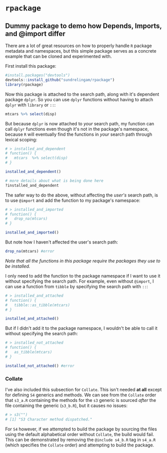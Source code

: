 # `rpackage`
## Dummy package to demo how Depends, Imports, and @import differ

There are a lot of great resources on how to properly handle `R` package metadata and namespaces, but this simple package serves as a concrete example that can be cloned and experimented with.

First install this package:
```r
#install.packages("devtools")
devtools::install_github("sundrelingam/rpackage")
library(rpackage)
```

Now this package is attached to the search path, along with it's dependent package `dplyr`. So you can use `dplyr` functions without having to attach `dplyr` with `library` or `::`:
```r
mtcars %>% select(disp)
```

But because `dplyr` is now attached to *your* search path, my function can call `dplyr` functions even though it's not in the package's namespace, because `R` will eventually find the functions in *your* search path through lexical scoping:
```r
# > installed_and_dependent
# function() {
#   mtcars  %>% select(disp)
# }

installed_and_dependent()

# more details about what is being done here
?installed_and_dependent
```

The safer way to do the above, without affecting the *user's* search path, is to use `@import` and add the function to my package's namespace:
```r
# > installed_and_imported
# function() {
#   drop_na(mtcars)
# }

installed_and_imported()
```

But note how I haven't affected the user's search path:
```r
drop_na(mtcars) #error
```

*Note that all the functions in this package require the packages they use to be installed.*

I only need to add the function to the package namespace if I want to use it without specifying the search path. For example, even without `@import`, I can use a function from `tibble` by specifying the search path with `::`:
```r
# > installed_and_attached
# function() {
#   tibble::as_tibble(mtcars)
# }

installed_and_attached()
```

But if I didn't add it to the package namespace, I wouldn't be able to call it without specifying the search path:
```r
# > installed_not_attached
# function() {
#   as_tibble(mtcars)
# }

installed_not_attached() #error
```

### Collate

I've also included this subsection for `Collate`. This isn't needed **at all** except for defining `S4` generics and methods. We can see from the `Collate` order that `s3_a.R` containing the methods for the `s3` generic is sourced *after* the file containing the generic (`s3_b.R`), but it causes no issues:
```r
# > s3("")
# [1] "S3 Character method dispatched."
```

For `S4` however, if we attempted to build the package by sourcing the files using the default alphabetical order without `Collate`, the build would fail. This can be demonstrated by removing the `@include s4_b.R` tag in `s4_a.R` (which specifies the `Collate` order) and attempting to build the package.
